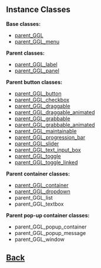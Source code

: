 ## Instance Classes

**Base classes:**
- [parent_GGL](https://github.com/Ced30/GML-GUI-Library-GGL-Documentation/blob/main/API%20parent_GGL)
- [parent_GGL_menu](https://github.com/Ced30/GML-GUI-Library-GGL-Documentation/blob/main/API%20parent_GGL_menu.md)

**Parent classes:**
- [parent_GGL_label](https://github.com/Ced30/GML-GUI-Library-GGL-Documentation/blob/main/API%20parent_GGL_label.md)
- [parent_GGL_panel](https://github.com/Ced30/GML-GUI-Library-GGL-Documentation/blob/main/API%20parent_GGL_panel.md)

**Parent button classes:**
- [parent_GGL_button](https://github.com/Ced30/GML-GUI-Library-GGL-Documentation/blob/main/API%20parent_GGL_button.md)
- [parent_GGL_checkbox](https://github.com/Ced30/GML-GUI-Library-GGL-Documentation/blob/main/API%20parent_GGL_checkbox.md)
- [parent_GGL_draggable](https://github.com/Ced30/GML-GUI-Library-GGL-Documentation/blob/main/API%20parent_GGL_draggable.md)
- [parent_GGL_draggable_animated](https://github.com/Ced30/GML-GUI-Library-GGL-Documentation/blob/main/API%20parent_GGL_draggable_animated.md)
- [parent_GGL_grabbable](https://github.com/Ced30/GML-GUI-Library-GGL-Documentation/blob/main/API%20parent_GGL_grabbable.md)
- [parent_GGL_grabbable_animated](https://github.com/Ced30/GML-GUI-Library-GGL-Documentation/tree/main)
- [parent_GGL_maintainable](https://github.com/Ced30/GML-GUI-Library-GGL-Documentation/blob/main/API%20parent_GGL_maintainable.md)
- [parent_GGL_progression_bar](https://github.com/Ced30/GML-GUI-Library-GGL-Documentation/blob/main/API%20parent_GGL_progression_bar.md)
- [parent_GGL_slider](https://github.com/Ced30/GML-GUI-Library-GGL-Documentation/blob/main/API%20parent_GGL_slider.md)
- [parent_GGL_text_input_box](https://github.com/Ced30/GML-GUI-Library-GGL-Documentation/blob/main/API%20parent_GGL_text_input_box.md)
- [parent_GGL_toggle](https://github.com/Ced30/GML-GUI-Library-GGL-Documentation/blob/main/API%20parent_GGL_toggle.md)
- [parent_GGL_toggle_linked](https://github.com/Ced30/GML-GUI-Library-GGL-Documentation/blob/main/API%20parent_GGL_toggle_linked.md)

**Parent container classes:**
- [parent_GGL_container](https://github.com/Ced30/GML-GUI-Library-GGL-Documentation/blob/main/API%20parent_GGL_container.md)
- [parent_GGL_dropdown](https://github.com/Ced30/GML-GUI-Library-GGL-Documentation/blob/main/API%20parent_GGL_dropdown.md)
- parent_GGL_list
- parent_GGL_textbox

**Parent pop-up container classes:**
- parent_GGL_popup_container
- parent_GGL_popup_message
- parent_GGL_window

## [Back](https://github.com/Ced30/GML-GUI-Library-GGL-Documentation/blob/main/README.md)
